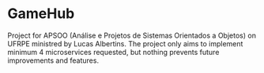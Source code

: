 # GameHub
Project for APSOO (Análise e Projetos de Sistemas Orientados a Objetos) on UFRPE ministred by Lucas Albertins. The project only aims to implement minimum 4 microservices requested, but nothing prevents future improvements and features.
